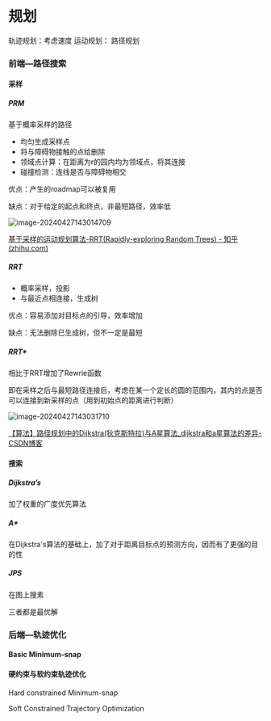 # 规划
轨迹规划：考虑速度
运动规划：
路径规划



### 前端—路径搜索

#### 采样

##### PRM

基于概率采样的路径

- 均匀生成采样点
- 将与障碍物接触的点给删除
- 领域点计算：在距离为r的园内均为领域点，将其连接
- 碰撞检测：连线是否与障碍物相交

优点：产生的roadmap可以被复用

缺点：对于给定的起点和终点，非最短路径，效率低

![image-20240427143014709](https://philfan-pic.oss-cn-beijing.aliyuncs.com/img/image-20240427143014709.png)

[基于采样的运动规划算法-RRT(Rapidly-exploring Random Trees) - 知乎 (zhihu.com)](https://zhuanlan.zhihu.com/p/133224593)

##### RRT

- 概率采样，投影
- 与最近点相连接，生成树

优点：容易添加对目标点的引导，效率增加

缺点：无法删除已生成树，但不一定是最短



##### RRT*

相比于RRT增加了Rewrie函数

即在采样之后与最短路径连接后，考虑在某一个定长的圆的范围内，其内的点是否可以连接到新采样的点（用到初始点的距离进行判断）

![image-20240427143031710](https://philfan-pic.oss-cn-beijing.aliyuncs.com/img/image-20240427143031710.png)



[【算法】路径规划中的Dijkstra(狄克斯特拉)与A星算法_dijkstra和a星算法的差异-CSDN博客](https://blog.csdn.net/QLeelq/article/details/113862917)

#### 搜索

##### Dijkstra’s   

加了权重的广度优先算法

##### A*

在Dijkstra's算法的基础上，加了对于距离目标点的预测方向，因而有了更强的目的性

##### JPS

在图上搜素



三者都是最优解

### 后端—轨迹优化

#### Basic Minimum-snap  



#### 硬约束与软约束轨迹优化  

Hard constrained Minimum-snap  

Soft Constrained Trajectory Optimization


